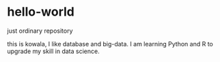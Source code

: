 # hello-world
just ordinary repository

this is kowala, I like database and big-data. I am learning Python and R to upgrade my skill in data science.
